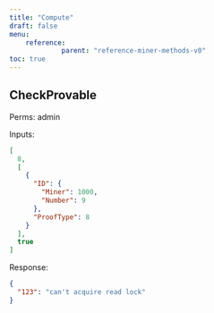 ```yaml
---
title: "Compute"
draft: false
menu:
    reference:
             parent: "reference-miner-methods-v0"
toc: true
---
```


## CheckProvable

Perms: admin

Inputs:

```json
[
  8,
  [
    {
      "ID": {
        "Miner": 1000,
        "Number": 9
      },
      "ProofType": 8
    }
  ],
  true
]
```

Response:

```json
{
  "123": "can't acquire read lock"
}
```
